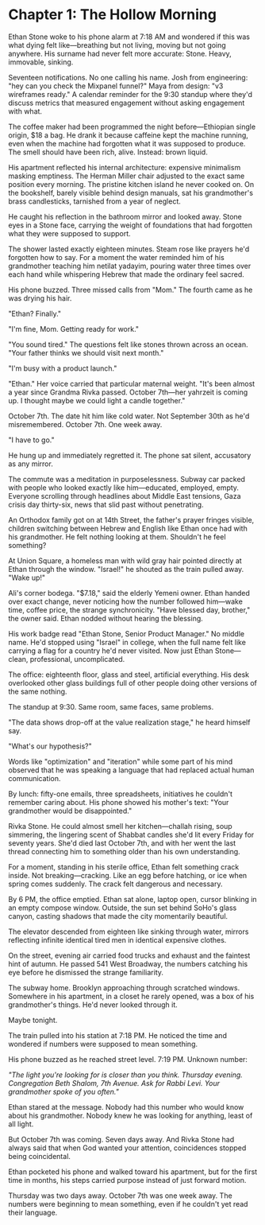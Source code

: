 # Chapter 1: The Hollow Morning

Ethan Stone woke to his phone alarm at 7:18 AM and wondered if this was what dying felt like—breathing but not living, moving but not going anywhere. His surname had never felt more accurate: Stone. Heavy, immovable, sinking.

Seventeen notifications. No one calling his name. Josh from engineering: "hey can you check the Mixpanel funnel?" Maya from design: "v3 wireframes ready." A calendar reminder for the 9:30 standup where they'd discuss metrics that measured engagement without asking engagement with what.

The coffee maker had been programmed the night before—Ethiopian single origin, $18 a bag. He drank it because caffeine kept the machine running, even when the machine had forgotten what it was supposed to produce. The smell should have been rich, alive. Instead: brown liquid.

His apartment reflected his internal architecture: expensive minimalism masking emptiness. The Herman Miller chair adjusted to the exact same position every morning. The pristine kitchen island he never cooked on. On the bookshelf, barely visible behind design manuals, sat his grandmother's brass candlesticks, tarnished from a year of neglect.

He caught his reflection in the bathroom mirror and looked away. Stone eyes in a Stone face, carrying the weight of foundations that had forgotten what they were supposed to support.

The shower lasted exactly eighteen minutes. Steam rose like prayers he'd forgotten how to say. For a moment the water reminded him of his grandmother teaching him netilat yadayim, pouring water three times over each hand while whispering Hebrew that made the ordinary feel sacred.

His phone buzzed. Three missed calls from "Mom." The fourth came as he was drying his hair.

"Ethan? Finally."

"I'm fine, Mom. Getting ready for work."

"You sound tired." The questions felt like stones thrown across an ocean. "Your father thinks we should visit next month."

"I'm busy with a product launch."

"Ethan." Her voice carried that particular maternal weight. "It's been almost a year since Grandma Rivka passed. October 7th—her yahrzeit is coming up. I thought maybe we could light a candle together."

October 7th. The date hit him like cold water. Not September 30th as he'd misremembered. October 7th. One week away.

"I have to go."

He hung up and immediately regretted it. The phone sat silent, accusatory as any mirror.

The commute was a meditation in purposelessness. Subway car packed with people who looked exactly like him—educated, employed, empty. Everyone scrolling through headlines about Middle East tensions, Gaza crisis day thirty-six, news that slid past without penetrating.

An Orthodox family got on at 14th Street, the father's prayer fringes visible, children switching between Hebrew and English like Ethan once had with his grandmother. He felt nothing looking at them. Shouldn't he feel something?

At Union Square, a homeless man with wild gray hair pointed directly at Ethan through the window. "Israel!" he shouted as the train pulled away. "Wake up!"

Ali's corner bodega. "$7.18," said the elderly Yemeni owner. Ethan handed over exact change, never noticing how the number followed him—wake time, coffee price, the strange synchronicity. "Have blessed day, brother," the owner said. Ethan nodded without hearing the blessing.

His work badge read "Ethan Stone, Senior Product Manager." No middle name. He'd stopped using "Israel" in college, when the full name felt like carrying a flag for a country he'd never visited. Now just Ethan Stone—clean, professional, uncomplicated.

The office: eighteenth floor, glass and steel, artificial everything. His desk overlooked other glass buildings full of other people doing other versions of the same nothing.

The standup at 9:30. Same room, same faces, same problems.

"The data shows drop-off at the value realization stage," he heard himself say.

"What's our hypothesis?"

Words like "optimization" and "iteration" while some part of his mind observed that he was speaking a language that had replaced actual human communication.

By lunch: fifty-one emails, three spreadsheets, initiatives he couldn't remember caring about. His phone showed his mother's text: "Your grandmother would be disappointed."

Rivka Stone. He could almost smell her kitchen—challah rising, soup simmering, the lingering scent of Shabbat candles she'd lit every Friday for seventy years. She'd died last October 7th, and with her went the last thread connecting him to something older than his own understanding.

For a moment, standing in his sterile office, Ethan felt something crack inside. Not breaking—cracking. Like an egg before hatching, or ice when spring comes suddenly. The crack felt dangerous and necessary.

By 6 PM, the office emptied. Ethan sat alone, laptop open, cursor blinking in an empty compose window. Outside, the sun set behind SoHo's glass canyon, casting shadows that made the city momentarily beautiful.

The elevator descended from eighteen like sinking through water, mirrors reflecting infinite identical tired men in identical expensive clothes.

On the street, evening air carried food trucks and exhaust and the faintest hint of autumn. He passed 541 West Broadway, the numbers catching his eye before he dismissed the strange familiarity.

The subway home. Brooklyn approaching through scratched windows. Somewhere in his apartment, in a closet he rarely opened, was a box of his grandmother's things. He'd never looked through it.

Maybe tonight.

The train pulled into his station at 7:18 PM. He noticed the time and wondered if numbers were supposed to mean something.

His phone buzzed as he reached street level. 7:19 PM. Unknown number:

*"The light you're looking for is closer than you think. Thursday evening. Congregation Beth Shalom, 7th Avenue. Ask for Rabbi Levi. Your grandmother spoke of you often."*

Ethan stared at the message. Nobody had this number who would know about his grandmother. Nobody knew he was looking for anything, least of all light.

But October 7th was coming. Seven days away. And Rivka Stone had always said that when God wanted your attention, coincidences stopped being coincidental.

Ethan pocketed his phone and walked toward his apartment, but for the first time in months, his steps carried purpose instead of just forward motion.

Thursday was two days away. October 7th was one week away. The numbers were beginning to mean something, even if he couldn't yet read their language.